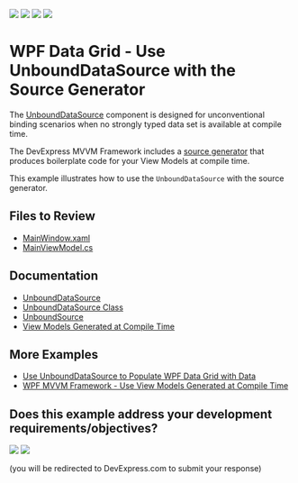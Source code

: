 <!-- default badges list -->
![](https://img.shields.io/endpoint?url=https://codecentral.devexpress.com/api/v1/VersionRange/463597088/24.2.1%2B)
[![](https://img.shields.io/badge/Open_in_DevExpress_Support_Center-FF7200?style=flat-square&logo=DevExpress&logoColor=white)](https://supportcenter.devexpress.com/ticket/details/T1071212)
[![](https://img.shields.io/badge/📖_How_to_use_DevExpress_Examples-e9f6fc?style=flat-square)](https://docs.devexpress.com/GeneralInformation/403183)
[![](https://img.shields.io/badge/💬_Leave_Feedback-feecdd?style=flat-square)](#does-this-example-address-your-development-requirementsobjectives)
<!-- default badges end -->

# WPF Data Grid - Use UnboundDataSource with the Source Generator

The [UnboundDataSource](https://docs.devexpress.com/WPF/DevExpress.Xpf.Core.DataSources.UnboundDataSource) component is designed for unconventional binding scenarios when no strongly typed data set is available at compile time.

The DevExpress MVVM Framework includes a [source generator](https://docs.devexpress.com/WPF/402989/mvvm-framework/viewmodels/compile-time-generated-viewmodels) that produces boilerplate code for your View Models at compile time.

This example illustrates how to use the `UnboundDataSource` with the source generator.

## Files to Review

* [MainWindow.xaml](./CS/MainWindow.xaml)
* [MainViewModel.cs](./CS/ViewModels/MainViewModel.cs)

## Documentation

* [UnboundDataSource](https://docs.devexpress.com/WPF/118089/common-concepts/data-sources/unbounddatasource)
* [UnboundDataSource Class](https://docs.devexpress.com/WPF/DevExpress.Xpf.Core.DataSources.UnboundDataSource)
* [UnboundSource](https://docs.devexpress.com/CoreLibraries/DevExpress.Data.UnboundSource)
* [View Models Generated at Compile Time](https://docs.devexpress.com/WPF/402989/mvvm-framework/viewmodels/compile-time-generated-viewmodels)

## More Examples

* [Use UnboundDataSource to Populate WPF Data Grid with Data](https://github.com/DevExpress-Examples/use-unbounddatasource-to-populate-wpf-data-grid-with-data)
* [WPF MVVM Framework - Use View Models Generated at Compile Time](https://github.com/DevExpress-Examples/wpf-mvvm-framework-view-model-generator)
<!-- feedback -->
## Does this example address your development requirements/objectives?

[<img src="https://www.devexpress.com/support/examples/i/yes-button.svg"/>](https://www.devexpress.com/support/examples/survey.xml?utm_source=github&utm_campaign=wpf-data-grid-use-unbounddatasource-with-source-generator&~~~was_helpful=yes) [<img src="https://www.devexpress.com/support/examples/i/no-button.svg"/>](https://www.devexpress.com/support/examples/survey.xml?utm_source=github&utm_campaign=wpf-data-grid-use-unbounddatasource-with-source-generator&~~~was_helpful=no)

(you will be redirected to DevExpress.com to submit your response)
<!-- feedback end -->

